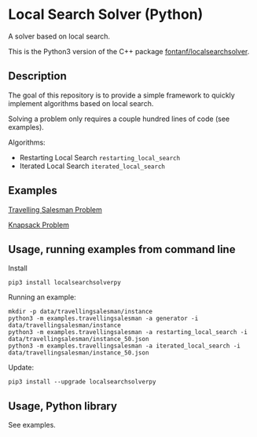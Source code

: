 # Local Search Solver (Python)

A solver based on local search.

This is the Python3 version of the C++ package [fontanf/localsearchsolver](https://github.com/fontanf/localsearchsolver).

## Description

The goal of this repository is to provide a simple framework to quickly implement algorithms based on local search.

Solving a problem only requires a couple hundred lines of code (see examples).

Algorithms:
* Restarting Local Search `restarting_local_search`
* Iterated Local Search `iterated_local_search`

## Examples

[Travelling Salesman Problem](examples/travellingsalesman.py)

[Knapsack Problem](examples/knapsack.py)

## Usage, running examples from command line

Install
```shell
pip3 install localsearchsolverpy
```

Running an example:
```shell
mkdir -p data/travellingsalesman/instance
python3 -m examples.travellingsalesman -a generator -i data/travellingsalesman/instance
python3 -m examples.travellingsalesman -a restarting_local_search -i data/travellingsalesman/instance_50.json
python3 -m examples.travellingsalesman -a iterated_local_search -i data/travellingsalesman/instance_50.json
```

Update:
```shell
pip3 install --upgrade localsearchsolverpy
```

## Usage, Python library

See examples.


